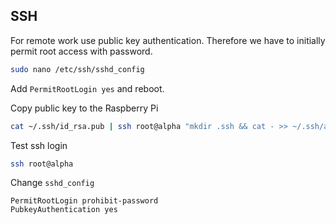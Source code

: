 ## SSH

For remote work use public key authentication. Therefore we have to initially permit root access with password.

```bash
sudo nano /etc/ssh/sshd_config
```

Add `PermitRootLogin yes` and reboot.

Copy public key to the Raspberry Pi
```bash
cat ~/.ssh/id_rsa.pub | ssh root@alpha "mkdir .ssh && cat - >> ~/.ssh/authorized_keys"
```

Test ssh login

```bash
ssh root@alpha
```

Change `sshd_config`
```
PermitRootLogin prohibit-password
PubkeyAuthentication yes
```